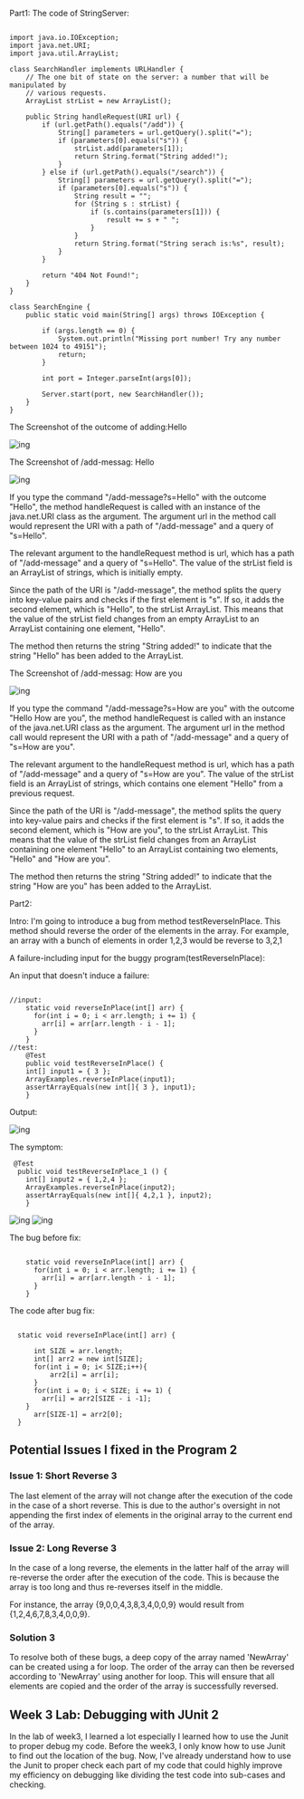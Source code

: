 Part1:
The code of StringServer:
<pre><code>
import java.io.IOException;
import java.net.URI;
import java.util.ArrayList;

class SearchHandler implements URLHandler {
	// The one bit of state on the server: a number that will be manipulated by
	// various requests.
	ArrayList<String> strList = new ArrayList<String>();

	public String handleRequest(URI url) {
		if (url.getPath().equals("/add")) {
			String[] parameters = url.getQuery().split("=");
			if (parameters[0].equals("s")) {
				strList.add(parameters[1]);
				return String.format("String added!");
			}
		} else if (url.getPath().equals("/search")) {
			String[] parameters = url.getQuery().split("=");
			if (parameters[0].equals("s")) {
				String result = "";
				for (String s : strList) {
					if (s.contains(parameters[1])) {
						result += s + " ";
					}
				}
				return String.format("String serach is:%s", result);
			}
		}

		return "404 Not Found!";
	}
}

class SearchEngine {
	public static void main(String[] args) throws IOException {
	
		if (args.length == 0) {
			System.out.println("Missing port number! Try any number between 1024 to 49151");
			return;
		}

		int port = Integer.parseInt(args[0]);

		Server.start(port, new SearchHandler());
	}
}</code></pre>

The Screenshot of the outcome of adding:Hello

![ing](7.png)

The Screenshot of /add-messag: Hello

![ing](8.png)

If you type the command "/add-message?s=Hello" with the outcome "Hello", the method handleRequest is called with an instance of the java.net.URI class as the argument. The argument url in the method call would represent the URI with a path of "/add-message" and a query of "s=Hello".

The relevant argument to the handleRequest method is url, which has a path of "/add-message" and a query of "s=Hello". The value of the strList field is an ArrayList of strings, which is initially empty.

Since the path of the URI is "/add-message", the method splits the query into key-value pairs and checks if the first element is "s". If so, it adds the second element, which is "Hello", to the strList ArrayList. This means that the value of the strList field changes from an empty ArrayList to an ArrayList containing one element, "Hello".

The method then returns the string "String added!" to indicate that the string "Hello" has been added to the ArrayList.


The Screenshot of /add-messag: How are you

![ing](9.png)

If you type the command "/add-message?s=How are you" with the outcome "Hello How are you", the method handleRequest is called with an instance of the java.net.URI class as the argument. The argument url in the method call would represent the URI with a path of "/add-message" and a query of "s=How are you".

The relevant argument to the handleRequest method is url, which has a path of "/add-message" and a query of "s=How are you". The value of the strList field is an ArrayList of strings, which contains one element "Hello" from a previous request.

Since the path of the URI is "/add-message", the method splits the query into key-value pairs and checks if the first element is "s". If so, it adds the second element, which is "How are you", to the strList ArrayList. This means that the value of the strList field changes from an ArrayList containing one element "Hello" to an ArrayList containing two elements, "Hello" and "How are you".

The method then returns the string "String added!" to indicate that the string "How are you" has been added to the ArrayList.

Part2:

Intro: I'm going to introduce a bug from method testReverseInPlace. This method
should reverse the order of the elements in the array. For example, an array with a bunch of elements in 
order 1,2,3 would be reverse to 3,2,1

A failure-including input for the buggy program(testReverseInPlace):

  

An input that doesn't induce a failure:

<pre><code>
//input:
    static void reverseInPlace(int[] arr) {
      for(int i = 0; i < arr.length; i += 1) {
        arr[i] = arr[arr.length - i - 1];
      }
    }
//test:
	@Test 
	public void testReverseInPlace() {
    int[] input1 = { 3 };
    ArrayExamples.reverseInPlace(input1);
    assertArrayEquals(new int[]{ 3 }, input1);
	}
</code></pre>
Output: 

![ing](a.png)

The symptom:

 <pre><code> @Test
  public void testReverseInPlace_1 () {
    int[] input2 = { 1,2,4 };
    ArrayExamples.reverseInPlace(input2);
    assertArrayEquals(new int[]{ 4,2,1 }, input2);
	}</code></pre>

![ing](B.png)
![ing](C.png)

The bug before fix:
<pre><code>
    static void reverseInPlace(int[] arr) {
      for(int i = 0; i < arr.length; i += 1) {
        arr[i] = arr[arr.length - i - 1];
      }
    }
</code></pre>

The code after bug fix:

<pre><code>
  static void reverseInPlace(int[] arr) {

      int SIZE = arr.length;
      int[] arr2 = new int[SIZE];
      for(int i = 0; i< SIZE;i++){
          arr2[i] = arr[i];
      }
      for(int i = 0; i < SIZE; i += 1) {
        arr[i] = arr2[SIZE - i -1];
    }
      arr[SIZE-1] = arr2[0];
  }
</code></pre>


<h2> Potential Issues I fixed in the Program 2</h2>
<h3> Issue 1: Short Reverse 3</h3>
The last element of the array will not change after the execution of the code in the case of a short reverse. This is due to the author's oversight in not appending the first index of elements in the original array to the current end of the array.

<h3> Issue 2: Long Reverse 3</h3>
In the case of a long reverse, the elements in the latter half of the array will re-reverse the order after the execution of the code. This is because the array is too long and thus re-reverses itself in the middle.

For instance, the array {9,0,0,4,3,8,3,4,0,0,9} would result from {1,2,4,6,7,8,3,4,0,0,9}.

<h3> Solution 3</h3>
To resolve both of these bugs, a deep copy of the array named 'NewArray' can be created using a for loop. The order of the array can then be reversed according to 'NewArray' using another for loop. This will ensure that all elements are copied and the order of the array is successfully reversed.

<h2> Week 3 Lab: Debugging with JUnit 2</h2>
In the lab of week3, I learned a lot especially I learned how to use the Junit to proper debug my code. Before the week3, I only know how to use Junit to find out the location of the bug. Now, I've already understand how to use the Junit to proper check each part of my code that could highly improve my efficiency on debugging like dividing the test code into sub-cases and checking.
